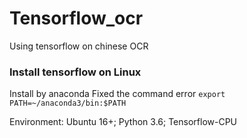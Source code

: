 # Tensorflow_ocr
Using tensorflow on chinese OCR


### Install tensorflow on Linux
Install by anaconda
Fixed the command error
`export PATH=~/anaconda3/bin:$PATH`

Environment: Ubuntu 16+; Python 3.6; Tensorflow-CPU


